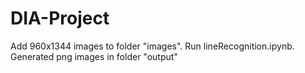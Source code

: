 # DIA-Project
Add 960x1344 images to folder "images". 
Run lineRecognition.ipynb. 
Generated png images in folder "output"
